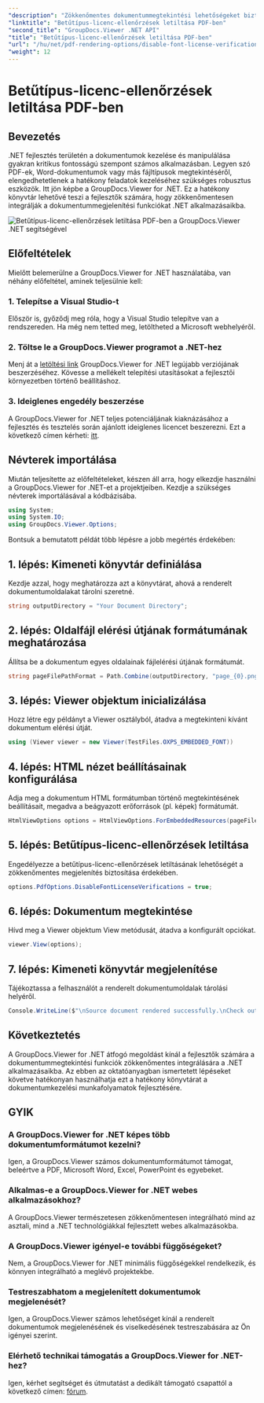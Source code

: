 ```yaml
---
"description": "Zökkenőmentes dokumentummegtekintési lehetőségeket biztosíthat .NET-ben a GroupDocs.Viewer for .NET segítségével. Könnyen integrálhatja és testreszabhatja a dokumentumok renderelését minimális függőségekkel."
"linktitle": "Betűtípus-licenc-ellenőrzések letiltása PDF-ben"
"second_title": "GroupDocs.Viewer .NET API"
"title": "Betűtípus-licenc-ellenőrzések letiltása PDF-ben"
"url": "/hu/net/pdf-rendering-options/disable-font-license-verifications-pdf/"
"weight": 12
---
```


# Betűtípus-licenc-ellenőrzések letiltása PDF-ben

## Bevezetés
.NET fejlesztés területén a dokumentumok kezelése és manipulálása gyakran kritikus fontosságú szempont számos alkalmazásban. Legyen szó PDF-ek, Word-dokumentumok vagy más fájltípusok megtekintéséről, elengedhetetlenek a hatékony feladatok kezeléséhez szükséges robusztus eszközök. Itt jön képbe a GroupDocs.Viewer for .NET. Ez a hatékony könyvtár lehetővé teszi a fejlesztők számára, hogy zökkenőmentesen integrálják a dokumentummegjelenítési funkciókat .NET alkalmazásaikba.

![Betűtípus-licenc-ellenőrzések letiltása PDF-ben a GroupDocs.Viewer .NET segítségével](/viewer/pdf-rendering-options/disable-font-license-verifications-in-pdf.png)

## Előfeltételek
Mielőtt belemerülne a GroupDocs.Viewer for .NET használatába, van néhány előfeltétel, aminek teljesülnie kell:
### 1. Telepítse a Visual Studio-t
Először is, győződj meg róla, hogy a Visual Studio telepítve van a rendszereden. Ha még nem tetted meg, letöltheted a Microsoft webhelyéről.
### 2. Töltse le a GroupDocs.Viewer programot a .NET-hez
Menj át a [letöltési link](https://releases.groupdocs.com/viewer/net/) GroupDocs.Viewer for .NET legújabb verziójának beszerzéséhez. Kövesse a mellékelt telepítési utasításokat a fejlesztői környezetben történő beállításhoz.
### 3. Ideiglenes engedély beszerzése
A GroupDocs.Viewer for .NET teljes potenciáljának kiaknázásához a fejlesztés és tesztelés során ajánlott ideiglenes licencet beszerezni. Ezt a következő címen kérheti: [itt](https://purchase.groupdocs.com/temporary-license/).

## Névterek importálása
Miután teljesítette az előfeltételeket, készen áll arra, hogy elkezdje használni a GroupDocs.Viewer for .NET-et a projektjeiben. Kezdje a szükséges névterek importálásával a kódbázisába.
```csharp
using System;
using System.IO;
using GroupDocs.Viewer.Options;
```

Bontsuk a bemutatott példát több lépésre a jobb megértés érdekében:
## 1. lépés: Kimeneti könyvtár definiálása
Kezdje azzal, hogy meghatározza azt a könyvtárat, ahová a renderelt dokumentumoldalakat tárolni szeretné.
```csharp
string outputDirectory = "Your Document Directory";
```
## 2. lépés: Oldalfájl elérési útjának formátumának meghatározása
Állítsa be a dokumentum egyes oldalainak fájlelérési útjának formátumát.
```csharp
string pageFilePathFormat = Path.Combine(outputDirectory, "page_{0}.png");
```
## 3. lépés: Viewer objektum inicializálása
Hozz létre egy példányt a Viewer osztályból, átadva a megtekinteni kívánt dokumentum elérési útját.
```csharp
using (Viewer viewer = new Viewer(TestFiles.OXPS_EMBEDDED_FONT))
```
## 4. lépés: HTML nézet beállításainak konfigurálása
Adja meg a dokumentum HTML formátumban történő megtekintésének beállításait, megadva a beágyazott erőforrások (pl. képek) formátumát.
```csharp
HtmlViewOptions options = HtmlViewOptions.ForEmbeddedResources(pageFilePathFormat);
```
## 5. lépés: Betűtípus-licenc-ellenőrzések letiltása
Engedélyezze a betűtípus-licenc-ellenőrzések letiltásának lehetőségét a zökkenőmentes megjelenítés biztosítása érdekében.
```csharp
options.PdfOptions.DisableFontLicenseVerifications = true;
```
## 6. lépés: Dokumentum megtekintése
Hívd meg a Viewer objektum View metódusát, átadva a konfigurált opciókat.
```csharp
viewer.View(options);
```
## 7. lépés: Kimeneti könyvtár megjelenítése
Tájékoztassa a felhasználót a renderelt dokumentumoldalak tárolási helyéről.
```csharp
Console.WriteLine($"\nSource document rendered successfully.\nCheck output in {outputDirectory}.");
```

## Következtetés
A GroupDocs.Viewer for .NET átfogó megoldást kínál a fejlesztők számára a dokumentummegtekintési funkciók zökkenőmentes integrálására a .NET alkalmazásaikba. Az ebben az oktatóanyagban ismertetett lépéseket követve hatékonyan használhatja ezt a hatékony könyvtárat a dokumentumkezelési munkafolyamatok fejlesztésére.
## GYIK
### A GroupDocs.Viewer for .NET képes több dokumentumformátumot kezelni?
Igen, a GroupDocs.Viewer számos dokumentumformátumot támogat, beleértve a PDF, Microsoft Word, Excel, PowerPoint és egyebeket.
### Alkalmas-e a GroupDocs.Viewer for .NET webes alkalmazásokhoz?
A GroupDocs.Viewer természetesen zökkenőmentesen integrálható mind az asztali, mind a .NET technológiákkal fejlesztett webes alkalmazásokba.
### A GroupDocs.Viewer igényel-e további függőségeket?
Nem, a GroupDocs.Viewer for .NET minimális függőségekkel rendelkezik, és könnyen integrálható a meglévő projektekbe.
### Testreszabhatom a megjelenített dokumentumok megjelenését?
Igen, a GroupDocs.Viewer számos lehetőséget kínál a renderelt dokumentumok megjelenésének és viselkedésének testreszabására az Ön igényei szerint.
### Elérhető technikai támogatás a GroupDocs.Viewer for .NET-hez?
Igen, kérhet segítséget és útmutatást a dedikált támogató csapattól a következő címen: [fórum](https://forum.groupdocs.com/c/viewer/9).